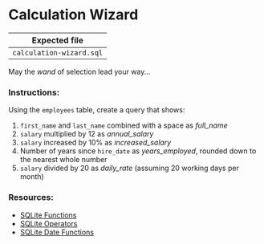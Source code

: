 # Calculation Wizard

| Expected file |
| ------------- |
| `calculation-wizard.sql` |

May the *wand* of selection lead your way...

### Instructions:

Using the `employees` table, create a query that shows:
1. `first_name` and `last_name` combined with a space as *full_name*
2. `salary` multiplied by 12 as *annual_salary*
3. `salary` increased by 10% as *increased_salary*
4. Number of years since `hire_date` as *years_employed*, rounded down to the nearest whole number
5. `salary` divided by 20 as *daily_rate* (assuming 20 working days per month)

### Resources:

- [SQLite Functions](https://www.sqlite.org/lang_corefunc.html)
- [SQLite Operators](https://www.sqlite.org/lang_expr.html#:~:text=2.-,Operators%2C%20and%20Parse%2DAffecting%20Attributes,-SQLite%20understands%20these)
- [SQLite Date Functions](https://www.sqlite.org/lang_datefunc.html)
